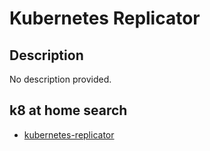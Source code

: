 # Kubernetes Replicator

## Description

No description provided.

## k8 at home search

- [kubernetes-replicator](https://nanne.dev/k8s-at-home-search/#/kubernetes-replicator)
